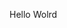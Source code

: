 Hello Wolrd




























































































































































































































































































































































































































































































































































































































































































































































































































































































































































































































































































































































































































































































































































































































































































































































































































































































































































































































































































































































































































































































































































































































































































































































































































































































































































































































































































































































































































































































































































































































































































































































































































































































































































































































































































































































































































































































































































































































































